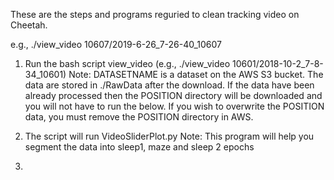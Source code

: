 These are the steps and programs reguried to clean tracking video on Cheetah.


e.g., ./view_video 10607/2019-6-26_7-26-40_10607

1) Run the bash script view_video  (e.g., ./view_video 10601/2018-10-2_7-8-34_10601)  Note: DATASETNAME is a dataset on the AWS S3 bucket.  The data are stored in ./RawData after the download.  If the data have been already processed then the POSITION directory will be downloaded and you will not have to run the below.  If you wish to overwrite the POSITION data, you must remove the POSITION directory in AWS.

2) The script will run VideoSliderPlot.py Note: This program will help you segment the data into sleep1, maze and sleep 2 epochs

3) 
